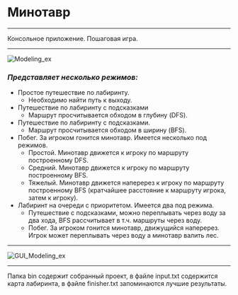 # **Минотавр**
*************
Консольное приложение. Пошаговая игра.
*********
![Modeling_ex](https://3.downloader.disk.yandex.ru/disk/6f2f585428292628b0ba6fa01e7cef6544f6dbc9b8925e26c9794b94dc81562c/59a302f1/e4yAmOpUdHfB_SQ08sGywY1f500DDupBLri9aRRz1C8wUyXH2JlGFFAde88bVK1nzkwTxuCRydUQl0gbvLuJSw%3D%3D?uid=227757636&filename=min_menu.jpg&disposition=inline&hash=&limit=0&content_type=image%2Fjpeg&fsize=47309&hid=9251aa8dd2e977b558b3bc96a75ab84c&media_type=image&tknv=v2&etag=a030497dd912b2898f0c6b14f2ff9608)

### ***Представляет несколько режимов:***

+ Простое путешествие по лабиринту.
	+ Необходимо найти путь к выходу.
+ Путешествие по лабиринту с подсказками
	+ Маршрут просчитывается обходом в глубину (DFS).
+ Путешествие по лабиринту с подсказками.
	+ Маршрут просчитывается обходом в ширину (BFS).
+ Побег. За игроком гонится минотавр. Имеется несколько под режимов.
	+ Простой. Минотавр движется к игроку по маршруту построенному DFS.
	+ Средний. Минотавр движется к игроку по маршруту построенному BFS.
	+ Тяжелый. Минотавр движется наперерез к игроку по маршруту построенному BFS (кратчайшее расстояние к маршруту игрока, затем к игроку).
+ Лабиринт на очереди с приоритетом. Имеется два под режима. 
	+ Путешествие с подсказками, можно переплывать через воду за два хода, BFS рассчитывает в т.ч. маршруты через воду.
	+ Побег. За игроком гонится минотавр, движущийся наперерез. Игрок может переплывать через воду а минотавр валить лес. 
**********

![GUI_Modeling_ex](https://3.downloader.disk.yandex.ru/disk/dc0a37fba234f967015b9d1ab4e08e47c9fd1ea92f69966a7775c8880c523e2f/59a30328/e4yAmOpUdHfB_SQ08sGywTbYnVMf4l2d1Tf5uW56RDOBH4kUke6byCqy8NvK0_ocb7WalqRsoKSqO0gfjXXACQ%3D%3D?uid=227757636&filename=min_game.jpg&disposition=inline&hash=&limit=0&content_type=image%2Fjpeg&fsize=34752&hid=c755c174692666a7831d80771ff6cc2e&media_type=image&tknv=v2&etag=5262a263261295dce7e2728636f01576)
*********

Папка bin содержит собранный проект, в файле input.txt содержится карта лабиринта, в файле finisher.txt запоминаются лучшие результаты.
